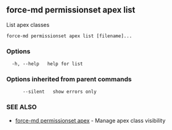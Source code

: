 ## force-md permissionset apex list

List apex classes

```
force-md permissionset apex list [filename]...
```

### Options

```
  -h, --help   help for list
```

### Options inherited from parent commands

```
      --silent   show errors only
```

### SEE ALSO

* [force-md permissionset apex](force-md_permissionset_apex.md)	 - Manage apex class visibility

